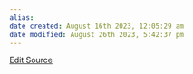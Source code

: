 ```yaml
---
alias: 
date created: August 16th 2023, 12:05:29 am
date modified: August 26th 2023, 5:42:37 pm
---
```

[Edit Source](https://github.com/bradhaas/TheCompendium-v2/blob/main/Custom%20Backgrounds/More%20Backgrounds.md)
